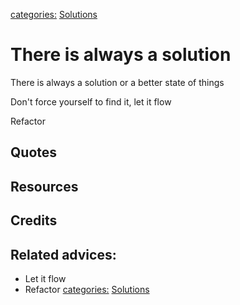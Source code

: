 [categories:](../categories/index.md) [Solutions](../categories/Solutions.md)
# There is always a solution

There is always a solution or a better state of things

Don't force yourself to find it, let it flow

Refactor

## Quotes

## Resources

## Credits

## Related advices:

- Let it flow
- Refactor
[categories:](../categories/index.md) [Solutions](../categories/Solutions.md)